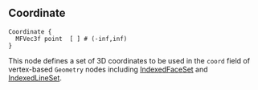 ## Coordinate

```
Coordinate {
  MFVec3f point  [ ] # (-inf,inf)
}
```

This node defines a set of 3D coordinates to be used in the `coord` field of
vertex-based `Geometry` nodes including [IndexedFaceSet](indexedfaceset.md) and
[IndexedLineSet](indexedlineset.md).
